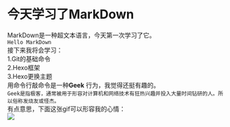 # **今天学习了MarkDown**
MarkDown是一种超文本语言，今天第一次学习了它。<br>
`Hello MarkDown`<br>
接下来我将会学习：<br>
1.Git的基础命令<br>
2.Hexo框架<br>
3.Hexo更换主题<br>
用命令行敲命令是一种**Geek** 行为，我觉得还挺有趣的。<br>
`Geek是指极客，通常被用于形容对计算机和网络技术有狂热兴趣并投入大量时间钻研的人。所以俗称发烧友或怪杰。`<br>
有点意思，下面这张gif可以形容我的心情：<br>
![](https://qgt-style.oss-cn-hangzhou.aliyuncs.com/newcoursep4/g1/g1-2-2/tenor.gif)

